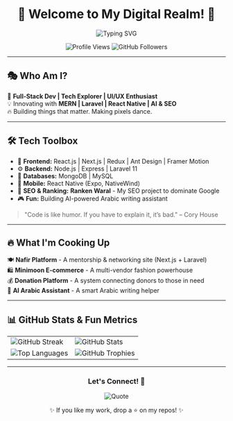 <h1 align="center">🚀 Welcome to My Digital Realm! 🚀</h1>

<p align="center">
  <img src="https://readme-typing-svg.herokuapp.com?font=Fira+Code&pause=1000&color=FFD700&width=600&lines=Hey%2C+I'm+Naji!+%F0%9F%91%8B;Frontend+Focused+Full-Stack+Dev;Building+Awesome+Things!;Code%2C+Create%2C+Innovate!" alt="Typing SVG" />
</p>

<p align="center">
  <img src="https://komarev.com/ghpvc/?username=yourusername&color=blue" alt="Profile Views" />
  <img src="https://img.shields.io/github/followers/yourusername?style=social" alt="GitHub Followers" />
</p>

---

## 🎭 Who Am I?

🚀 **Full-Stack Dev | Tech Explorer | UI/UX Enthusiast**  
💡 Innovating with **MERN | Laravel | React Native | AI & SEO**  
🔥 Building things that matter. Making pixels dance. 

---

## 🛠️ Tech Toolbox

- 🎨 **Frontend:** React.js | Next.js | Redux | Ant Design | Framer Motion  
- ⚙️ **Backend:** Node.js | Express | Laravel 11  
- 📡 **Databases:** MongoDB | MySQL  
- 📱 **Mobile:** React Native (Expo, NativeWind)  
- 🚀 **SEO & Ranking:** **Ranken Waral** - My SEO project to dominate Google  
- 🎮 **Fun:** Building AI-powered Arabic writing assistant

> "Code is like humor. If you have to explain it, it’s bad." – Cory House

---

## 🔥 What I'm Cooking Up

🍽 **Nafir Platform** - A mentorship & networking site (Next.js + Laravel)  
🛍 **Minimoon E-commerce** - A multi-vendor fashion powerhouse  
💰 **Donation Platform** - A system connecting donors to those in need  
🤖 **AI Arabic Assistant** - A smart Arabic writing helper

---

## 📊 GitHub Stats & Fun Metrics

<table>
  <tr>
    <td>
      <img src="https://github-readme-streak-stats.herokuapp.com/?user=yourusername&theme=dark" alt="GitHub Streak" />
    </td>
    <td>
      <img src="https://github-readme-stats.vercel.app/api?username=yourusername&show_icons=true&theme=radical" alt="GitHub Stats" />
    </td>
  </tr>
  <tr>
    <td>
      <img src="https://github-readme-stats.vercel.app/api/top-langs/?username=yourusername&layout=compact&theme=vision-friendly-dark" alt="Top Languages" />
    </td>
    <td>
      <img src="https://github-profile-trophy.vercel.app/?username=yourusername&theme=juicyfresh&no-bg=true&no-frame=true&margin-w=10" alt="GitHub Trophies" />
    </td>
  </tr>
</table>

---

<h3 align="center">Let's Connect! 🤝</h3>
<!-- <p align="center">
  <a href="https://linkedin.com/in/yourprofile"><img src="https://img.shields.io/badge/LinkedIn-blue?style=for-the-badge&logo=linkedin" alt="LinkedIn" /></a>
  <a href="https://twitter.com/yourhandle"><img src="https://img.shields.io/badge/Twitter-blue?style=for-the-badge&logo=twitter" alt="Twitter" /></a>
  <a href="https://yourwebsite.com"><img src="https://img.shields.io/badge/Website-blue?style=for-the-badge&logo=google-chrome" alt="Website" /></a>
  <a href="mailto:youremail@example.com"><img src="https://img.shields.io/badge/Email-D14836?style=for-the-badge&logo=gmail&logoColor=white" alt="Email" /></a>
</p> -->

<p align="center">
  <img src="https://github-readme-quotes.herokuapp.com/quote?theme=radical&animation=grow&layout=default&font=Fira%20Code" alt="Quote" />
</p>

<p align="center">✨ If you like my work, drop a ⭐ on my repos! ✨</p>
